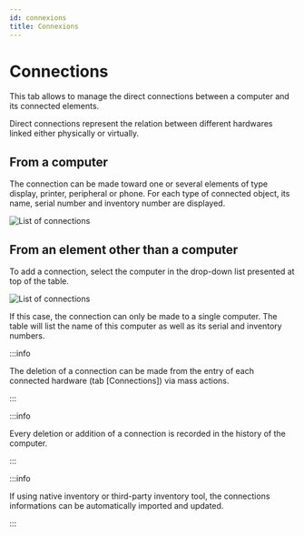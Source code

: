 ```yaml
---
id: connexions
title: Connexions
---
```


# Connections

This tab allows to manage the direct connections between a computer and
its connected elements.

Direct connections represent the relation between different hardwares
linked either physically or virtually.

## From a computer

The connection can be made toward one or several elements of type
display, printer, peripheral or phone. For each type of connected
object, its name, serial number and inventory number are displayed.

![List of connections](/modules/assets/images/connections_computer_list.png)

## From an element other than a computer

To add a connection, select the computer in the drop-down list presented
at top of the table.

![List of connections](/modules/assets/images/connections_monitor_list.png)

If this case, the connection can only be made to a single computer. The
table will list the name of this computer as well as its serial and
inventory numbers.

:::info

The deletion of a connection can be made from the entry of each
connected hardware (tab [Connections]) via mass actions.

:::

:::info

Every deletion or addition of a connection is recorded in the history
of the computer.

:::

:::info

If using native inventory or third-party inventory tool, the
connections informations can be automatically imported and updated.

:::
